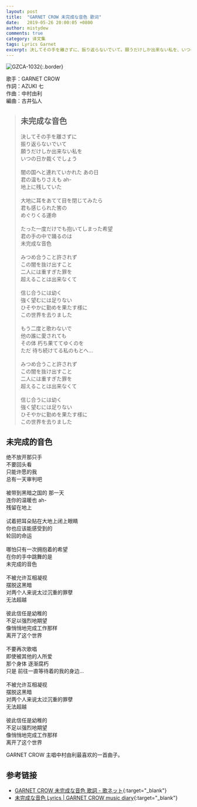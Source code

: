 ```yaml
---
layout: post
title:  "GARNET CROW 未完成な音色 歌词"
date:   2019-05-26 20:00:05 +0800
author: mistydew
comments: true
category: 译文集
tags: Lyrics Garnet
excerpt: 決してその手を離さずに、振り返らないでいて。願うだけしか出来ない私を、いつの日か裁くでしょう。
---
```

![GZCA-1032](https://crowsub.github.io/images/discography/single/GZCA-1032.jpg){:.border}

歌手：GARNET CROW<br>
作詞：AZUKI 七<br>
作曲：中村由利<br>
編曲：古井弘人

<blockquote class="lyric-original">
  <h2>未完成な音色</h2>
  <p>
    決してその手を離さずに<br>
    振り返らないでいて<br>
    願うだけしか出来ない私を<br>
    いつの日か裁くでしょう<br>
    <br>
    闇の国へと連れていかれた あの日<br>
    君の温もりさえも ah-<br>
    地上に残していた<br>
    <br>
    大地に耳をあてて目を閉じてみたら<br>
    君も感じられた筈の<br>
    めぐりくる運命<br>
    <br>
    たった一度だけでも抱いてしまった希望<br>
    君の手の中で踊るのは<br>
    未完成な音色<br>
    <br>
    みつめ合うこと許されず<br>
    この闇を抜け出すこと<br>
    二人には重すぎた罪を<br>
    超えることは出来なくて<br>
    <br>
    信じ合うには幼く<br>
    強く望むには足りない<br>
    ひそやかに勤めを果たす様に<br>
    この世界を去りました<br>
    <br>
    もう二度と歌わないで<br>
    他の誰に愛されても<br>
    その体 朽ち果ててゆくのを<br>
    ただ 待ち続けてる私のもとへ…<br>
    <br>
    みつめ合うこと許されず<br>
    この闇を抜け出すこと<br>
    二人には重すぎた罪を<br>
    超えることは出来なくて<br>
    <br>
    信じ合うには幼く<br>
    強く望むには足りない<br>
    ひそやかに勤めを果たす様に<br>
    この世界を去りました
  </p>
</blockquote>

<div class="lyric-translation">
  <h2>未完成的音色</h2>
  <p>
    绝不放开那只手<br>
    不要回头看<br>
    只能许愿的我<br>
    总有一天审判吧<br>
    <br>
    被带到黑暗之国的 那一天<br>
    连你的温暖也 ah-<br>
    残留在地上<br>
    <br>
    试着把耳朵贴在大地上闭上眼睛<br>
    你也应该能感受到的<br>
    轮回的命运<br>
    <br>
    哪怕只有一次拥抱着的希望<br>
    在你的手中跳舞的是<br>
    未完成的音色<br>
    <br>
    不被允许互相凝视<br>
    摆脱这黑暗<br>
    对两个人来说太过沉重的罪孽<br>
    无法超越<br>
    <br>
    彼此信任是幼稚的<br>
    不足以强烈地期望<br>
    像悄悄地完成工作那样<br>
    离开了这个世界<br>
    <br>
    不要再次歌唱<br>
    即使被其他的人所爱<br>
    那个身体 逐渐腐朽<br>
    只是 前往一直等待着的我的身边…<br>
    <br>
    不被允许互相凝视<br>
    摆脱这黑暗<br>
    对两个人来说太过沉重的罪孽<br>
    无法超越<br>
    <br>
    彼此信任是幼稚的<br>
    不足以强烈地期望<br>
    像悄悄地完成工作那样<br>
    离开了这个世界
  </p>
</div>

GARNET CROW 主唱中村由利最喜欢的一首曲子。

## 参考链接

* [GARNET CROW 未完成な音色 歌詞 - 歌ネット](https://www.uta-net.com/song/20146/){:target="_blank"}
* [未完成な音色 Lyrics \| GARNET CROW music diary](https://crowsub.github.io/lyrics/original/未完成な音色.html){:target="_blank"}
